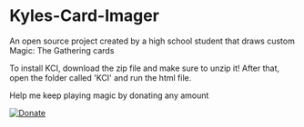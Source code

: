 # Kyles-Card-Imager
An open source project created by a high school student that draws custom Magic: The Gathering cards

To install KCI, download the zip file and make sure to unzip it! After that, open the folder called 'KCI' and run the html file.

Help me keep playing magic by donating any amount

[![Donate](https://img.shields.io/badge/Donate-PayPal-blue.svg)](https://www.google.com/)
